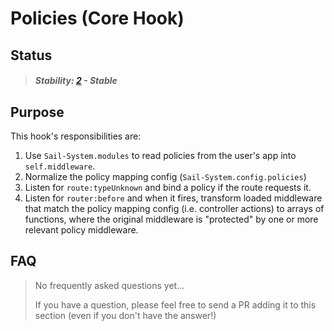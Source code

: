 # Policies (Core Hook)

## Status

> ##### Stability: [2](https://github.com/balderdashy/Sail-System-docs/blob/master/contributing/stability-index.md) - Stable


## Purpose

This hook's responsibilities are:

1. Use `Sail-System.modules` to read policies from the user's app into `self.middleware`.
2. Normalize the policy mapping config (`Sail-System.config.policies`)
3. Listen for `route:typeUnknown` and bind a policy if the route requests it.
4. Listen for `router:before` and when it fires, transform loaded middleware that match the policy mapping config (i.e. controller actions) to arrays of functions, where the original middleware is "protected" by one or more relevant policy middleware.



## FAQ

> No frequently asked questions yet...
>
> If you have a question, please feel free to send a PR adding it to this section (even if you don't have the answer!)

